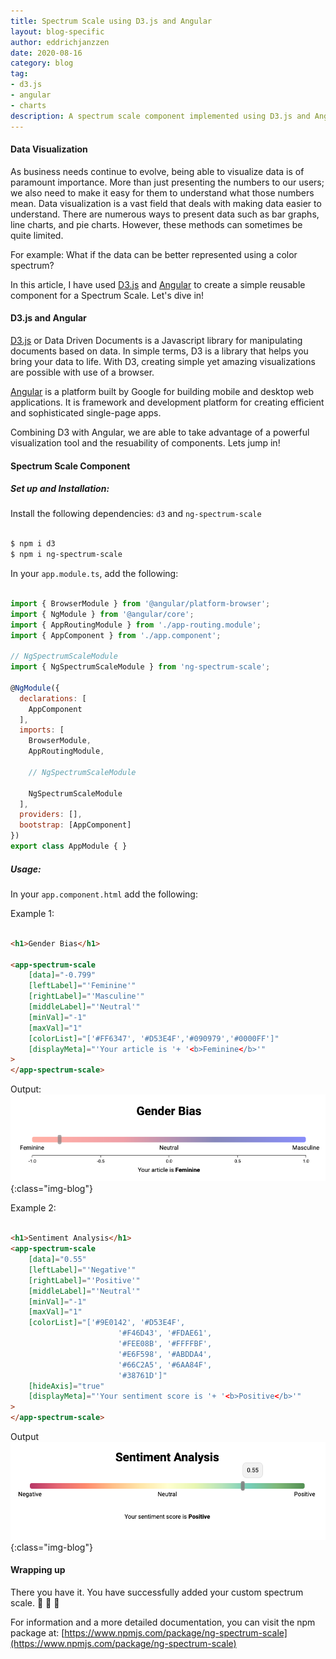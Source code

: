 ```yaml
---
title: Spectrum Scale using D3.js and Angular
layout: blog-specific
author: eddrichjanzzen
date: 2020-08-16
category: blog
tag: 
- d3.js
- angular
- charts
description: A spectrum scale component implemented using D3.js and Angular. 
---
```


#### Data Visualization

As business needs continue to evolve, being able to visualize data is of paramount importance. More than just presenting the numbers to our users; we also need to make it easy for them to understand what those numbers mean. Data visualization is a vast field that deals with making data easier to understand. There are numerous ways to present data such as bar graphs, line charts, and pie charts. However, these methods can sometimes be quite limited. 

For example: What if the data can be better represented using a color spectrum? 

In this article, I have used [D3.js](https://d3js.org/) and [Angular](https://angular.io/) to create a simple reusable component for a Spectrum Scale. Let's dive in! 

#### D3.js and Angular

[D3.js](https://d3js.org/) or Data Driven Documents is a Javascript library for manipulating documents based on data. In simple terms, D3 is a library that helps you bring your data to life. With D3, creating simple yet amazing visualizations are possible with use of a browser. 

[Angular](https://angular.io/) is a platform built by Google for building mobile and desktop web applications. It is framework and development platform for creating efficient and sophisticated single-page apps.

Combining D3 with Angular, we are able to take advantage of a powerful visualization tool and the resuability of components. Lets jump in! 

#### Spectrum Scale Component
 
##### Set up and Installation:
Install the following dependencies: `d3` and `ng-spectrum-scale`

```bash

$ npm i d3
$ npm i ng-spectrum-scale

```

In your `app.module.ts`, add the following:

```js

import { BrowserModule } from '@angular/platform-browser';
import { NgModule } from '@angular/core';
import { AppRoutingModule } from './app-routing.module';
import { AppComponent } from './app.component';

// NgSpectrumScaleModule
import { NgSpectrumScaleModule } from 'ng-spectrum-scale';

@NgModule({
  declarations: [
    AppComponent
  ],
  imports: [
    BrowserModule,
    AppRoutingModule,

    // NgSpectrumScaleModule

    NgSpectrumScaleModule
  ],
  providers: [],
  bootstrap: [AppComponent]
})
export class AppModule { }

```


##### Usage: 
In your `app.component.html` add the following:

Example 1:
```html

<h1>Gender Bias</h1>

<app-spectrum-scale
	[data]="-0.799"
	[leftLabel]="'Feminine'"
	[rightLabel]="'Masculine'"
	[middleLabel]="'Neutral'"
	[minVal]="-1"
	[maxVal]="1"
	[colorList]="['#FF6347', '#D53E4F','#090979','#0000FF']"
	[displayMeta]="'Your article is '+ '<b>Feminine</b>'"
>
</app-spectrum-scale>  

```

Output:
![Gender](/assets/images/gender-bias.png){:class="img-blog"}

Example 2:
```html

<h1>Sentiment Analysis</h1>
<app-spectrum-scale
	[data]="0.55"
	[leftLabel]="'Negative'"
	[rightLabel]="'Positive'"
	[middleLabel]="'Neutral'"
	[minVal]="-1"
	[maxVal]="1"
	[colorList]="['#9E0142', '#D53E4F',
	                    '#F46D43', '#FDAE61',
	                    '#FEE08B', '#FFFFBF',
	                    '#E6F598', '#ABDDA4', 
	                    '#66C2A5', '#6AA84F',
	                    '#38761D']"
	[hideAxis]="true"
	[displayMeta]="'Your sentiment score is '+ '<b>Positive</b>'"
>
</app-spectrum-scale>

```

Output
![Sentiment](/assets/images/sentiment-analysis.png){:class="img-blog"}


#### Wrapping up

There you have it. You have successfully added your custom spectrum scale. :clap: :clap: :clap: 

For information and a more detailed documentation, you can visit the npm package at: [https://www.npmjs.com/package/ng-spectrum-scale](https://www.npmjs.com/package/ng-spectrum-scale)















